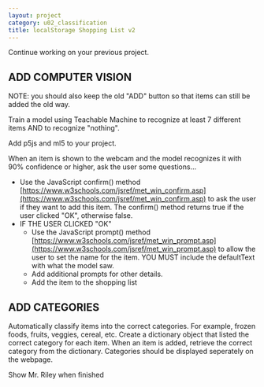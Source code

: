 ```yaml
---
layout: project
category: u02_classification
title: localStorage Shopping List v2
---
```


Continue working on your previous project.

## ADD COMPUTER VISION

NOTE: you should also keep the old "ADD" button so that items can still be added the old way.

Train a model using Teachable Machine to recognize at least 7 different items AND to recognize "nothing".

Add p5js and ml5 to your project.

When an item is shown to the webcam and the model recognizes it with 90% confidence or higher, ask the user some questions...
- Use the JavaScript confirm() method [https://www.w3schools.com/jsref/met_win_confirm.asp](https://www.w3schools.com/jsref/met_win_confirm.asp) to ask the user if they want to add this item. The confirm() method returns true if the user clicked "OK", otherwise false.
- IF THE USER CLICKED "OK"
    - Use the JavaScript prompt() method [https://www.w3schools.com/jsref/met_win_prompt.asp](https://www.w3schools.com/jsref/met_win_prompt.asp) to allow the user to set the name for the item. YOU MUST include the defaultText with what the model saw.
    - Add additional prompts for other details.
    - Add the item to the shopping list

## ADD CATEGORIES

Automatically classify items into the correct categories. For example, frozen foods, fruits, veggies, cereal, etc. Create a dictionary object that listed the correct category for each item. When an item is added, retrieve the correct category from the dictionary. Categories should be displayed seperately on the webpage.

Show Mr. Riley when finished